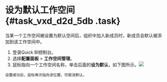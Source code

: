 # 设为默认工作空间 {#task_vxd_d2d_5db .task}

当某一个工作空间被设置为默认空间后，组织中加入新成员时，新成员会默认被添加到该工作空间中。

1.  登录Quick BI控制台。 
2.  选择**配置面板** \> **工作空间管理**。 
3.   鼠标指向一个工作空间名称，单击后面的**设为默认**，如下图所示。![](http://static-aliyun-doc.oss-cn-hangzhou.aliyuncs.com/assets/img/9161/15468492421129_zh-CN.png)

 

    设置成功后，鼠标再次指向该位置，可取消默认。


